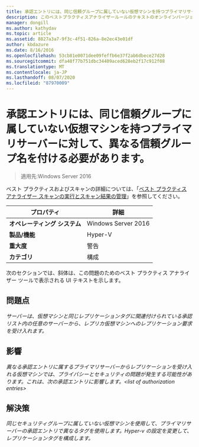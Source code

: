 ```yaml
---
title: 承認エントリには、同じ信頼グループに属していない仮想マシンを持つプライマリサーバーに対して、異なる信頼グループ名を付ける必要があります。
description: このベストプラクティスアナライザールールのテキストのオンラインバージョン。
manager: dongill
ms.author: kathydav
ms.topic: article
ms.assetid: 8827a3a7-9f3c-4f51-826a-8e2ec43e01df
author: kbdazure
ms.date: 8/16/2016
ms.openlocfilehash: 53cb81e0071dee09feffb6e37f2ab6dbece27d28
ms.sourcegitcommit: dfa48f77b751dbc34409aced628eb2f17c912f08
ms.translationtype: MT
ms.contentlocale: ja-JP
ms.lasthandoff: 08/07/2020
ms.locfileid: "87970009"
---
```

# <a name="authorization-entries-should-have-distinct-trust-group-names-for-primary-servers-with-virtual-machines-that-are-not-part-of-the-same-trust-group"></a>承認エントリには、同じ信頼グループに属していない仮想マシンを持つプライマリサーバーに対して、異なる信頼グループ名を付ける必要があります。

>適用先:Windows Server 2016

ベスト プラクティスおよびスキャンの詳細については、「[ベスト プラクティス アナライザー スキャンの実行とスキャン結果の管理](https://go.microsoft.com/fwlink/p/?LinkID=223177)」を参照してください。

|プロパティ|詳細|
|-|-|
|**オペレーティング システム**|Windows Server 2016|
|**製品/機能**|Hyper-V|
|**重大度**|警告|
|**カテゴリ**|構成|

次のセクションでは、斜体は、この問題のためのベスト プラクティス アナライザー ツールで表示される UI テキストを示します。

## <a name="issue"></a>**問題点**
*サーバーは、仮想マシンと同じレプリケーションタグに関連付けられている承認リスト内の任意のサーバーから、レプリカ仮想マシンへのレプリケーション要求を受け入れます。*

## <a name="impact"></a>**影響**
*異なる承認エントリに属するプライマリサーバーからレプリケーションを受け入れる仮想マシンでは、プライバシーとセキュリティの問題が発生する可能性があります。これは、次の承認エントリに影響します。\<list of authorization entries>*

## <a name="resolution"></a>**解決策**
*同じセキュリティグループに属していない仮想マシンを使用して、プライマリサーバーの承認エントリで異なるタグを使用します。Hyper-v の設定を変更して、レプリケーションタグを構成します。*




